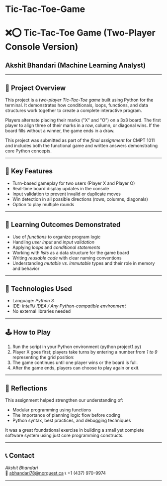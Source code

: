 # Tic-Tac-Toe-Game
# ❌⭕ Tic-Tac-Toe Game (Two-Player Console Version)

## Akshit Bhandari (Machine Learning Analyst)

---

## 🎯 Project Overview

This project is a *two-player Tic-Tac-Toe game* built using Python for the terminal. It demonstrates how conditionals, loops, functions, and data structures work together to create a complete interactive program.

Players alternate placing their marks ("X" and "O") on a 3x3 board. The first player to align three of their marks in a row, column, or diagonal wins. If the board fills without a winner, the game ends in a draw.

This project was submitted as part of the *final assignment* for CMPT 1011 and includes both the functional game and written answers demonstrating core Python concepts.

---

## 🧱 Key Features

- Turn-based gameplay for two users (Player X and Player O)
- Real-time board display updates in the console
- Input validation to prevent invalid or duplicate moves
- Win detection in all possible directions (rows, columns, diagonals)
- Option to play multiple rounds

---

## 🧠 Learning Outcomes Demonstrated

- Use of *functions* to organize program logic
- Handling *user input* and *input validation*
- Applying *loops* and *conditional statements*
- Working with *lists* as a data structure for the game board
- Writing *reusable code* with clear naming conventions
- Understanding *mutable vs. immutable* types and their role in memory and behavior

---

## 🧰 Technologies Used

- Language: *Python 3*  
- IDE: *IntelliJ IDEA / Any Python-compatible environment*  
- No external libraries needed

---

## 🕹 How to Play

1. Run the script in your Python environment (python project1.py)
2. Player X goes first; players take turns by entering a number from *1 to 9* representing the grid position:
3. The game continues until one player wins or the board is full.
4. After the game ends, players can choose to play again or exit.

---

## 📝 Reflections

This assignment helped strengthen our understanding of:
- Modular programming using functions
- The importance of planning logic flow before coding
- Python syntax, best practices, and debugging techniques

It was a great foundational exercise in building a small yet complete software system using just core programming constructs.

---

## 📞 Contact

*Akshit Bhandari*  
📧 abhandari78@norquest.ca 
📞 +1 (437) 970-9974

---
